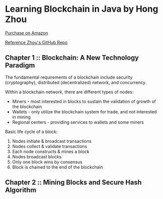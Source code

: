 # Learning Blockchain in Java by Hong Zhou

[Purchase on Amazon](https://www.amazon.com/Learning-Blockchain-Java-step-step/dp/1795002158)

[Reference Zhou's GitHub Repo](https://github.com/hhohho/learning-blockchain-in-java-edition-2)

## Chapter 1 :: Blockchain: A New Technology Paradigm
The fundamental requirements of a blockchain include security (cryptography), distributed (decentralized) network, and 
concurrency.

Within a blockchain network, there are different types of nodes:
* Miners - most interested in blocks to sustain the validation of growth of the blockchain
* Wallets - only utilize the blockchain system for trade, and not interested in mining
* Regional centers - providing services to wallets and some miners

Basic life cycle of a block:
1) Nodes initiate & broadcast transactions
2) Nodes collect & validate transactions
3) Each node constructs & mines a block
4) Nodes broadcast blocks
5) Only one block wins by consensus
6) Block is chained to the end of the blockchain

## Chapter 2 :: Mining Blocks and Secure Hash Algorithm